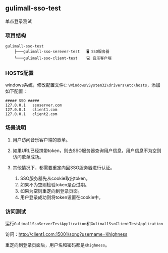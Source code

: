 ## gulimall-sso-test

单点登录测试



### 项目结构

```
gulimall-sso-test
    ├───gulimall-sso-serever-test   🖥️ SSO服务器
    └───gulimall-sso-client-test    💻 音乐客户端
```



### HOSTS配置

windows系统，修改配置文件`C:\Windows\System32\drivers\etc\hosts`，添加如下配置：
```
##### SSO #####
127.0.0.1   ssoserver.com
127.0.0.1   client1.com
127.0.0.1   client2.com
```



### 场景说明

1. 用户访问音乐客户端的歌单。

2. 如果URL已经携带token，则去SSO服务器查询用户信息，用户信息不为空则访问歌单成功。
   
2. 其他情况下，都需要重定向回SSO服务器进行认证。

    1. SSO服务器先从cookie取出token。
    2. 如果不为空则检验token是否过期。
    3. 如果为空则重定向到登录页面。
    4. 用户登录成功则将token设置在cookie中。



### 访问测试

运行`GulimallSsoServerTestApplication`和`GulimallSsoClientTestApplication`

访问：http://client1.com:15001/song?username=Khighness

重定向到登录页面后，用户名和密码都是`Khighness`。
